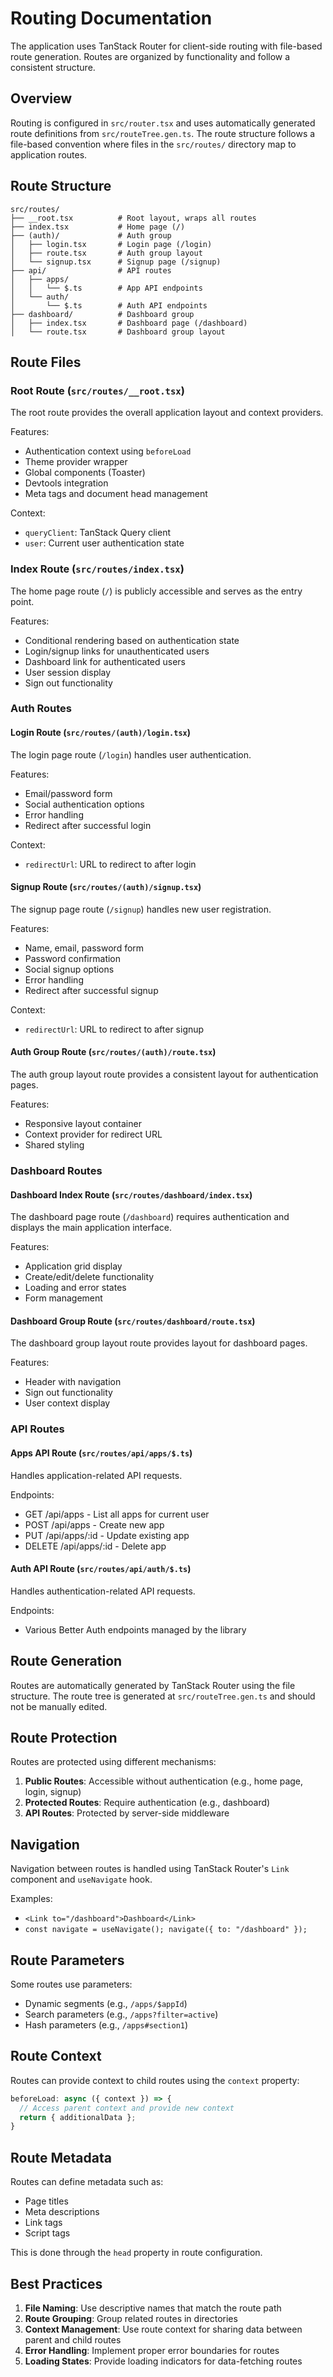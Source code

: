 # Routing Documentation

The application uses TanStack Router for client-side routing with file-based route generation. Routes are organized by functionality and follow a consistent structure.

## Overview

Routing is configured in `src/router.tsx` and uses automatically generated route definitions from `src/routeTree.gen.ts`. The route structure follows a file-based convention where files in the `src/routes/` directory map to application routes.

## Route Structure

```
src/routes/
├── __root.tsx          # Root layout, wraps all routes
├── index.tsx           # Home page (/)
├── (auth)/             # Auth group
│   ├── login.tsx       # Login page (/login)
│   ├── route.tsx       # Auth group layout
│   └── signup.tsx      # Signup page (/signup)
├── api/                # API routes
│   ├── apps/
│   │   └── $.ts        # App API endpoints
│   └── auth/
│       └── $.ts        # Auth API endpoints
├── dashboard/          # Dashboard group
│   ├── index.tsx       # Dashboard page (/dashboard)
│   └── route.tsx       # Dashboard group layout
```

## Route Files

### Root Route (`src/routes/__root.tsx`)

The root route provides the overall application layout and context providers.

Features:
- Authentication context using `beforeLoad`
- Theme provider wrapper
- Global components (Toaster)
- Devtools integration
- Meta tags and document head management

Context:
- `queryClient`: TanStack Query client
- `user`: Current user authentication state

### Index Route (`src/routes/index.tsx`)

The home page route (`/`) is publicly accessible and serves as the entry point.

Features:
- Conditional rendering based on authentication state
- Login/signup links for unauthenticated users
- Dashboard link for authenticated users
- User session display
- Sign out functionality

### Auth Routes

#### Login Route (`src/routes/(auth)/login.tsx`)

The login page route (`/login`) handles user authentication.

Features:
- Email/password form
- Social authentication options
- Error handling
- Redirect after successful login

Context:
- `redirectUrl`: URL to redirect to after login

#### Signup Route (`src/routes/(auth)/signup.tsx`)

The signup page route (`/signup`) handles new user registration.

Features:
- Name, email, password form
- Password confirmation
- Social signup options
- Error handling
- Redirect after successful signup

Context:
- `redirectUrl`: URL to redirect to after signup

#### Auth Group Route (`src/routes/(auth)/route.tsx`)

The auth group layout route provides a consistent layout for authentication pages.

Features:
- Responsive layout container
- Context provider for redirect URL
- Shared styling

### Dashboard Routes

#### Dashboard Index Route (`src/routes/dashboard/index.tsx`)

The dashboard page route (`/dashboard`) requires authentication and displays the main application interface.

Features:
- Application grid display
- Create/edit/delete functionality
- Loading and error states
- Form management

#### Dashboard Group Route (`src/routes/dashboard/route.tsx`)

The dashboard group layout route provides layout for dashboard pages.

Features:
- Header with navigation
- Sign out functionality
- User context display

### API Routes

#### Apps API Route (`src/routes/api/apps/$.ts`)

Handles application-related API requests.

Endpoints:
- GET /api/apps - List all apps for current user
- POST /api/apps - Create new app
- PUT /api/apps/:id - Update existing app
- DELETE /api/apps/:id - Delete app

#### Auth API Route (`src/routes/api/auth/$.ts`)

Handles authentication-related API requests.

Endpoints:
- Various Better Auth endpoints managed by the library

## Route Generation

Routes are automatically generated by TanStack Router using the file structure. The route tree is generated at `src/routeTree.gen.ts` and should not be manually edited.

## Route Protection

Routes are protected using different mechanisms:

1. **Public Routes**: Accessible without authentication (e.g., home page, login, signup)
2. **Protected Routes**: Require authentication (e.g., dashboard)
3. **API Routes**: Protected by server-side middleware

## Navigation

Navigation between routes is handled using TanStack Router's `Link` component and `useNavigate` hook.

Examples:
- `<Link to="/dashboard">Dashboard</Link>`
- `const navigate = useNavigate(); navigate({ to: "/dashboard" });`

## Route Parameters

Some routes use parameters:

- Dynamic segments (e.g., `/apps/$appId`)
- Search parameters (e.g., `/apps?filter=active`)
- Hash parameters (e.g., `/apps#section1`)

## Route Context

Routes can provide context to child routes using the `context` property:

```typescript
beforeLoad: async ({ context }) => {
  // Access parent context and provide new context
  return { additionalData };
}
```

## Route Metadata

Routes can define metadata such as:

- Page titles
- Meta descriptions
- Link tags
- Script tags

This is done through the `head` property in route configuration.

## Best Practices

1. **File Naming**: Use descriptive names that match the route path
2. **Route Grouping**: Group related routes in directories
3. **Context Management**: Use route context for sharing data between parent and child routes
4. **Error Handling**: Implement proper error boundaries for routes
5. **Loading States**: Provide loading indicators for data-fetching routes